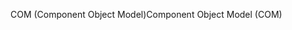 <span data-ttu-id="50ead-101">COM (Component Object Model)</span><span class="sxs-lookup"><span data-stu-id="50ead-101">Component Object Model (COM)</span></span>